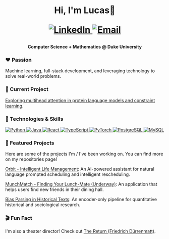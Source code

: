 <h1><p align='center'> Hi, I'm Lucas👋</center></p>

<p align="center">
<a href="https://www.linkedin.com/in/lucas-s-ma" target="_blank">
<img src="https://img.shields.io/badge/LinkedIn-0077B5?style=for-the-badge&logo=linkedin&logoColor=white" alt="LinkedIn"/>
</a>
<a href="mailto:lucas.ma@duke.edu">
<img src="https://img.shields.io/badge/Email-D14836?style=for-the-badge&logo=gmail&logoColor=white" alt="Email"/>
</a>
</p>

<h4><p align="center">Computer Science + Mathematics @ Duke University</p></h4> 

<h3><p align='left'> ❤️ Passion </center></p></h3>

Machine learning, full-stack development, and leveraging technology to solve real-world problems. 

<h3><p align='left'> 🧠 Current Project </center></p></h3>

[Exploring multihead attention in protein language models and constraint learning](https://github.com/lucas-s-ma/geotune).<br>

<h3><p align='left'> 🔧 Technologies & Skills </center></p></h3>

<p align="left">
<a href="https://www.python.org" target="_blank"> <img src="https://img.shields.io/badge/Python-3776AB?style=for-the-badge&logo=python&logoColor=white" alt="Python"/> </a>
<a href="https://www.java.com" target="_blank"> <img src="https://img.shields.io/badge/Java-ED8B00?style=for-the-badge&logo=java&logoColor=white" alt="Java"/> </a>
<a href="https://reactjs.org/" target="_blank"> <img src="https://img.shields.io/badge/React-20232A?style=for-the-badge&logo=react&logoColor=61DAFB" alt="React"/> </a>
<a href="https://www.typescriptlang.org/" target="_blank"> <img src="https://img.shields.io/badge/TypeScript-007ACC?style=for-the-badge&logo=typescript&logoColor=white" alt="TypeScript"/> </a>
<a href="https://pytorch.org/" target="_blank"> <img src="https://img.shields.io/badge/PyTorch-EE4C2C?style=for-the-badge&logo=pytorch&logoColor=white" alt="PyTorch"/> </a>
<a href="https://www.postgresql.org" target="_blank"> <img src="https://img.shields.io/badge/PostgreSQL-316192?style=for-the-badge&logo=postgresql&logoColor=white" alt="PostgreSQL"/> </a>
<a href="https://www.mysql.com/" target="_blank"> <img src="https://img.shields.io/badge/MySQL-005C84?style=for-the-badge&logo=mysql&logoColor=white" alt="MySQL"/> </a>
</p>

<h3><p align='left'> 🚀 Featured Projects </center></p></h3>

Here are some of the projects I'm / I've been working on. You can find more on my repositories page!

[Orbit - Intelligent Life Management](https://github.com/lucas-s-ma/orbit): An AI-powered assistant for natural language prompted scheduling and intelligent rescheduling.	

[MunchMatch - Finding Your Lunch-Mate (Underway)](https://github.com/lucas-s-ma/munchmatch): An application that helps users find new friends in their dining hall.	

[Bias Parsing in Historical Texts](https://github.com/lucas-s-ma/ECBCData2024): An encoder-only pipeline for quantitative historical and sociological research.

<h3><p align='left'> 🎬 Fun Fact </center></p></h3>

I'm also a theater director! Check out [The Return (Friedrich Dürrenmatt)](https://youtu.be/6bVGgAxMyRg?si=inQODltwfsqAgw6X).<br>